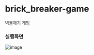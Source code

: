 # brick_breaker-game
벽돌깨기 게임

### 실행화면

![image](https://github.com/user-attachments/assets/6c7fc489-d05b-42f0-a02c-3b96da96664e)

